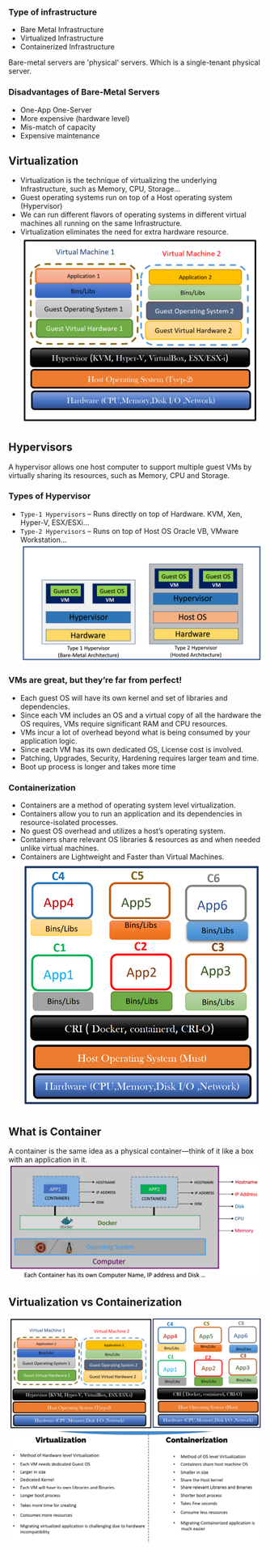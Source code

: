 ### Type of infrastructure
- Bare Metal Infrastructure
- Virtualized Infrastructure
- Containerized Infrastructure

Bare-metal servers are 'physical' servers. Which is a single-tenant physical server.

### Disadvantages of Bare-Metal Servers

- One-App One-Server
- More expensive (hardware level)
- Mis-match of capacity
- Expensive maintenance

## Virtualization
- Virtualization is the technique of virtualizing the
underlying Infrastructure, such as Memory, CPU,
Storage…
- Guest operating systems run on top of a Host
operating system (Hypervisor)
- We can run different flavors of operating systems in
different virtual machines all running on the same
Infrastructure.
- Virtualization eliminates the need for extra
hardware resource.
![](image/virtualization.png)

## Hypervisors
A hypervisor allows one host computer to support multiple guest VMs by virtually sharing its resources, such as Memory, CPU and Storage.

### Types of Hypervisor
- `Type-1 Hypervisors` – Runs directly on top of Hardware. KVM, Xen, Hyper-V, ESX/ESXi…
- `Type-2 Hypervisors` – Runs on top of Host OS Oracle VB, VMware Workstation…
![](image/hypervisor_type.png)

### VMs are great, but they’re far from perfect!
- Each guest OS will have its own kernel and set of libraries and dependencies.
- Since each VM includes an OS and a virtual copy of all the hardware the OS requires, VMs
require significant RAM and CPU resources.
- VMs incur a lot of overhead beyond what is being consumed by your application logic.
- Since each VM has its own dedicated OS, License cost is involved.
- Patching, Upgrades, Security, Hardening requires larger team and time.
- Boot up process is longer and takes more time

### Containerization
- Containers are a method of operating system
level virtualization.
- Containers allow you to run an application and
its dependencies in resource-isolated processes.
- No guest OS overhead and utilizes a host’s
operating system.
- Containers share relevant OS libraries &
resources as and when needed unlike virtual
machines.
- Containers are Lightweight and Faster than
Virtual Machines.
![](image/containers.png)

## What is Container
A container is the same idea as a physical container—think of it like a box with an application in it.
![](image/container_component.png)

## Virtualization vs Containerization
![](image/virtualization_vs_container.png)
![](image/virtualization_diff_container.png)